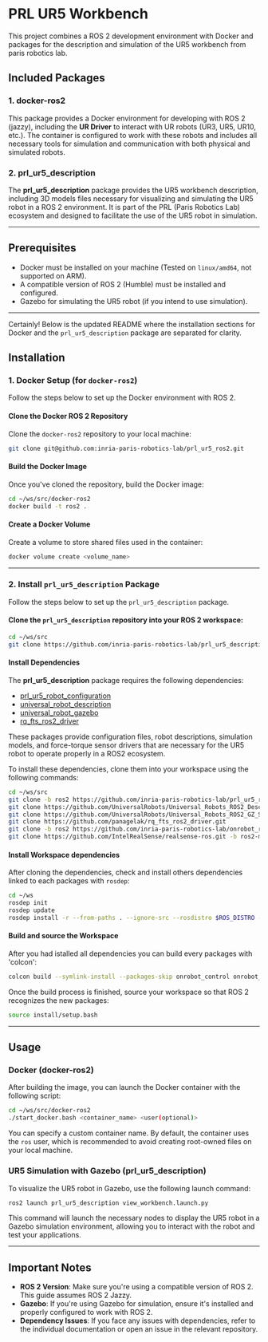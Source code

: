 # PRL UR5 Workbench

This project combines a ROS 2 development environment with Docker and packages for the description and simulation of the UR5 workbench from paris robotics lab.

## **Included Packages**

### 1. **docker-ros2**
This package provides a Docker environment for developing with ROS 2 (jazzy), including the **UR Driver** to interact with UR robots (UR3, UR5, UR10, etc.). The container is configured to work with these robots and includes all necessary tools for simulation and communication with both physical and simulated robots.

### 2. **prl_ur5_description**
The **prl_ur5_description** package provides the UR5 workbench description, including 3D models files necessary for visualizing and simulating the UR5 robot in a ROS 2 environment. It is part of the PRL (Paris Robotics Lab) ecosystem and designed to facilitate the use of the UR5 robot in simulation.

---

## **Prerequisites**

- Docker must be installed on your machine (Tested on `linux/amd64`, not supported on ARM).
- A compatible version of ROS 2 (Humble) must be installed and configured.
- Gazebo for simulating the UR5 robot (if you intend to use simulation).

---

Certainly! Below is the updated README where the installation sections for Docker and the `prl_ur5_description` package are separated for clarity.


## **Installation**

### **1. Docker Setup (for `docker-ros2`)**

Follow the steps below to set up the Docker environment with ROS 2.

#### Clone the Docker ROS 2 Repository

Clone the `docker-ros2` repository to your local machine:

```bash
git clone git@github.com:inria-paris-robotics-lab/prl_ur5_ros2.git
```

#### Build the Docker Image

Once you've cloned the repository, build the Docker image:

```bash
cd ~/ws/src/docker-ros2
docker build -t ros2 .
```

#### Create a Docker Volume

Create a volume to store shared files used in the container:

```bash
docker volume create <volume_name>
```

---

### **2. Install `prl_ur5_description` Package**

Follow the steps below to set up the  `prl_ur5_description` package.

#### Clone the `prl_ur5_description` repository into your ROS 2 workspace:

```bash
cd ~/ws/src
git clone https://github.com/inria-paris-robotics-lab/prl_ur5_description.git
```

#### Install Dependencies

The **prl_ur5_description** package requires the following dependencies:

- [prl_ur5_robot_configuration](https://github.com/inria-paris-robotics-lab/prl_ur5_robot_configuration)  
- [universal_robot_description](https://github.com/UniversalRobots/Universal_Robots_ROS2_Description)  
- [universal_robot_gazebo](https://github.com/UniversalRobots/Universal_Robots_ROS2_GZ_Simulation/tree/ros2)  
- [rq_fts_ros2_driver](https://github.com/panagelak/rq_fts_ros2_driver)  

These packages provide configuration files, robot descriptions, simulation models, and force-torque sensor drivers that are necessary for the UR5 robot to operate properly in a ROS2 ecosystem.

To install these dependencies, clone them into your workspace using the following commands:

```bash
cd ~/ws/src
git clone -b ros2 https://github.com/inria-paris-robotics-lab/prl_ur5_robot_configuration.git
git clone https://github.com/UniversalRobots/Universal_Robots_ROS2_Description.git
git clone https://github.com/UniversalRobots/Universal_Robots_ROS2_GZ_Simulation.git
git clone https://github.com/panagelak/rq_fts_ros2_driver.git
git clone -b ros2 https://github.com/inria-paris-robotics-lab/onrobot_ros.git
git clone https://github.com/IntelRealSense/realsense-ros.git -b ros2-master
```

#### Install Workspace dependencies

After cloning the dependencies, check and install others dependencies linked to each packages with `rosdep`:

```bash
cd ~/ws
rosdep init
rosdep update
rosdep install -r --from-paths . --ignore-src --rosdistro $ROS_DISTRO -y 
```

#### Build and source the Workspace

After you had istalled all dependencies you can build every packages with 'colcon':
```bash
colcon build --symlink-install --packages-skip onrobot_control onrobot_gazebo onrobot_ros robotiq_ft_sensor_hardware realsense2_camera
```

Once the build process is finished, source your workspace so that ROS 2 recognizes the new packages:

```bash
source install/setup.bash
```

---

## **Usage**

### **Docker (docker-ros2)**

After building the image, you can launch the Docker container with the following script:

```bash
cd ~/ws/src/docker-ros2
./start_docker.bash <container_name> <user(optional)>
```

You can specify a custom container name. By default, the container uses the `ros` user, which is recommended to avoid creating root-owned files on your local machine.


### **UR5 Simulation with Gazebo (prl_ur5_description)**

To visualize the UR5 robot in Gazebo, use the following launch command:

```bash
ros2 launch prl_ur5_description view_workbench.launch.py
```

This command will launch the necessary nodes to display the UR5 robot in a Gazebo simulation environment, allowing you to interact with the robot and test your applications.

---

## **Important Notes**

- **ROS 2 Version**: Make sure you're using a compatible version of ROS 2. This guide assumes ROS 2 Jazzy.
- **Gazebo**: If you're using Gazebo for simulation, ensure it's installed and properly configured to work with ROS 2.
- **Dependency Issues**: If you face any issues with dependencies, refer to the individual documentation or open an issue in the relevant repository.


